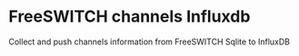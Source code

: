 # FreeSWITCH channels Influxdb

Collect and push channels information from FreeSWITCH Sqlite to InfluxDB
